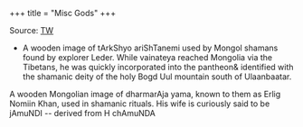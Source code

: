 +++
title = "Misc Gods"
+++

Source: [TW](https://twitter.com/blog_supplement/status/1761965481768943880)

- A wooden image of tArkShyo ariShTanemi used by Mongol shamans found by explorer Leder. While vainateya reached Mongolia via the Tibetans, he was quickly incorporated into the pantheon& identified with the shamanic deity of the holy Bogd Uul mountain south of Ulaanbaatar.

A wooden Mongolian image of dharmarAja yama, known to them as Erlig Nomiin Khan, used in shamanic rituals. His wife is curiously said to be jAmuNDI -- derived from H chAmuNDA

